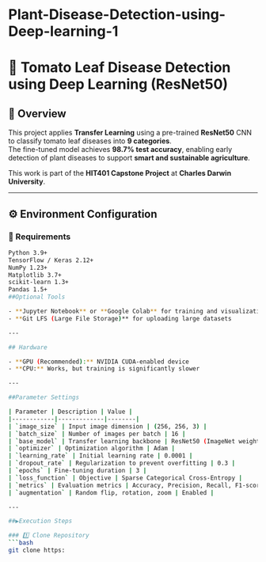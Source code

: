 # Plant-Disease-Detection-using-Deep-learning-1
# 🍅 Tomato Leaf Disease Detection using Deep Learning (ResNet50)

## 📘 Overview
This project applies **Transfer Learning** using a pre-trained **ResNet50** CNN to classify tomato leaf diseases into **9 categories**.  
The fine-tuned model achieves **98.7% test accuracy**, enabling early detection of plant diseases to support **smart and sustainable agriculture**.  

This work is part of the **HIT401 Capstone Project** at **Charles Darwin University**.

---

## ⚙️ Environment Configuration

### 🧩 Requirements
```bash
Python 3.9+
TensorFlow / Keras 2.12+
NumPy 1.23+
Matplotlib 3.7+
scikit-learn 1.3+
Pandas 1.5+
##Optional Tools

- **Jupyter Notebook** or **Google Colab** for training and visualization  
- **Git LFS (Large File Storage)** for uploading large datasets  

---

## Hardware

- **GPU (Recommended):** NVIDIA CUDA-enabled device  
- **CPU:** Works, but training is significantly slower  

---

##Parameter Settings

| Parameter | Description | Value |
|------------|-------------|--------|
| `image_size` | Input image dimension | (256, 256, 3) |
| `batch_size` | Number of images per batch | 16 |
| `base_model` | Transfer learning backbone | ResNet50 (ImageNet weights) |
| `optimizer` | Optimization algorithm | Adam |
| `learning_rate` | Initial learning rate | 0.0001 |
| `dropout_rate` | Regularization to prevent overfitting | 0.3 |
| `epochs` | Fine-tuning duration | 3 |
| `loss_function` | Objective | Sparse Categorical Cross-Entropy |
| `metrics` | Evaluation metrics | Accuracy, Precision, Recall, F1-score |
| `augmentation` | Random flip, rotation, zoom | Enabled |

---

##▶️Execution Steps

### 1️⃣ Clone Repository
```bash
git clone https:
